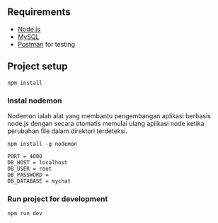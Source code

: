 <br />

## Requirements
* [Node.js](https://nodejs.org/en/)
* [MySQL](https://www.mysql.com/)
* [Postman](https://www.getpostman.com/) for testing

## Project setup

```
npm install
```

### Instal nodemon

Nodemon ialah alat yang membantu pengembangan aplikasi berbasis node.js dengan secara otomatis memulai ulang aplikasi node ketika perubahan file dalam direktori terdeteksi.


```
npm install -g nodemon
```

```
PORT = 4000
DB_HOST = localhost
DB_USER = root
DB_PASSWORD = 
DB_DATABASE = mychat
```

### Run project for development

```
npm run dev
```
